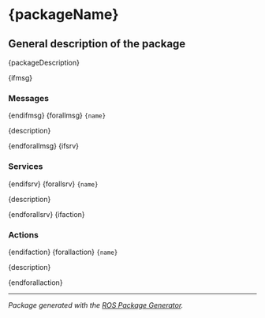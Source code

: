 # {packageName}

## General description of the package

<!--- protected region package description begin -->
{packageDescription}
<!--- protected region package description end -->

{ifmsg}

### Messages

{endifmsg}
{forallmsg}
`{name}`
<!--- protected region msg {name} begin -->
{description}
<!--- protected region msg {name} end -->
{endforallmsg}
{ifsrv}

### Services

{endifsrv}
{forallsrv}
`{name}`
<!--- protected region srv {name} begin -->
{description}
<!--- protected region srv {name} end -->
{endforallsrv}
{ifaction}

### Actions

{endifaction}
{forallaction}
`{name}`
<!--- protected region msg {name} begin -->
{description}
<!--- protected region msg {name} end -->
{endforallaction}

---

*Package generated with the [ROS Package Generator](https://github.com/tecnalia-advancedmanufacturing-robotics/ros_pkg_gen).*
